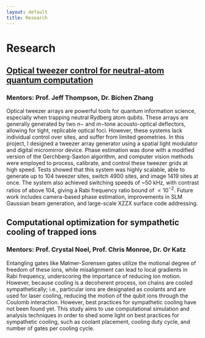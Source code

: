 ```yaml
---
layout: default
title: Research
---
```


# Research

## [Optical tweezer control for neutral-atom quantum computation](https://doi.org/10.1364/OPTICA.512155)
### Mentors: Prof. Jeff Thompson, Dr. Bichen Zhang

Optical tweezer arrays are powerful tools for quantum information science, especially when trapping neutral Rydberg atom qubits. These arrays are generally generated by two $n-$ and $m-$tone acousto-optical deflectors, allowing for tight, replicable optical foci. However, these systems lack individual control over sites, and suffer from limited geometries. In this project, I designed a tweezer array generator using a spatial light modulator and digital micromirror device. Phase estimation was done with a modified version of the Gerchberg-Saxton algorithm, and computer vision methods were employed to process, calibrate, and control these tweezer grids at high speed. Tests showed that this system was highly scalable, able to generate up to 104 tweezer sites, switch 4900 sites, and image 1419 sites at once. The system also achieved switching speeds of ~50 kHz, with contrast ratios of above 104, giving a Rabi frequency ratio bound of $<10^{-2}$. Future work includes camera-based phase estimation, improvements in SLM Gaussian beam generation, and large-scale XZZX surface code addressing.

## Computational optimization for sympathetic cooling of trapped ions
### Mentors: Prof. Crystal Noel, Prof. Chris Monroe, Dr. Or Katz

Entangling gates like Mølmer-Sorensen gates utilize the motional degree of freedom of these ions, while misalignment can lead to local gradients in Rabi frequency, underscoring the importance of reducing ion motion. However, because cooling is a decoherent process, ion chains are cooled sympathetically; i.e., particular ions are designated as coolants and are used for laser cooling, reducing the motion of the qubit ions through the Coulomb interaction. However, best practices for sympathetic cooling have not been found yet. This study aims to use computational simulation and analysis techniques in order to shed some light on best practices for sympathetic cooling, such as coolant placement, cooling duty cycle, and number of gates per cooling cycle.  
